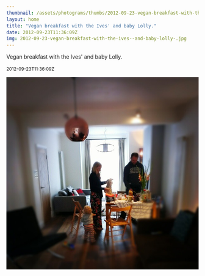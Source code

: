 ```yaml
---
thumbnail: /assets/photograms/thumbs/2012-09-23-vegan-breakfast-with-the-ives--and-baby-lolly-.jpg
layout: home
title: "Vegan breakfast with the Ives' and baby Lolly."
date: 2012-09-23T11:36:09Z
img: 2012-09-23-vegan-breakfast-with-the-ives--and-baby-lolly-.jpg
---
```


Vegan breakfast with the Ives' and baby Lolly.

<small>2012-09-23T11:36:09Z</small>

![Vegan breakfast with the Ives' and baby Lolly.](/assets/photograms/original/2012-09-23-vegan-breakfast-with-the-ives--and-baby-lolly-.jpg)
